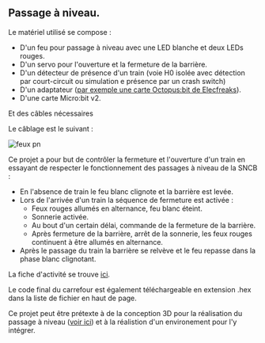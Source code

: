 ## Passage à niveau.

Le matériel utilisé se compose :

- D'un feu pour passage à niveau avec une LED blanche et deux LEDs rouges.
- D'un servo pour l'ouverture et la fermeture de la barrière.
- D'un détecteur de présence d'un train (voie H0 isolée avec détection par court-circuit ou simulation e présence par un crash switch)
- D'un adaptateur ([par exemple une carte Octopus:bit de Elecfreaks](https://www.elecfreaks.com/learn-en/microbitKit/Tinker_Kit/octopus_bit.html)).
- D'une carte Micro:bit v2.

Et des câbles nécessaires

Le câblage est le suivant :

![feux pn](https://github.com/user-attachments/assets/59376264-998d-47a9-9091-e62ebb2cced5)

Ce projet a pour but de contrôler la fermeture et l'ouverture d'un train en essayant de respecter le fonctionnement des passages à niveau de la SNCB :

- En l'absence de train le feu blanc clignote et la barrière est levée.
- Lors de l'arrivée d'un train la séquence de fermeture est activée :
  - Feux rouges allumés en alternance, feu blanc éteint.
  - Sonnerie activée.
  - Au bout d'un certain délai, commande de la fermeture de la barrière.
  - Après fermeture de la barrière, arrêt de la sonnerie, les feux rouges continuent à être allumés en alternance.
- Après le passage du train la barrière se relvève et le feu repasse dans la phase blanc clignotant.

La fiche d'activité se trouve [ici](controle_pn.pdf).

Le code final du carrefour est également téléchargeable en extension .hex dans la liste de fichier en haut de page.

Ce projet peut être prétexte à de la conception 3D pour la réalisation du passage à niveau ([voir ici](/pieces3D)) et à la réalistion d'un environement pour l'y intégrer.
